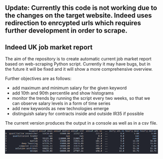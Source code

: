 ## Update: Currently this code is not working due to the changes on the target website. Indeed uses redirection to enrcypted urls which requires further development in order to scrape.


## Indeed UK job market report

The aim of the repository is to create automatic current job market report based on web-scraping Python script. 
Currently it may have bugs, but in the future it will be fixed and it will show a more comprehensive overview.

Further objectives are as follows:

* add maximum and minimum salary for the given keyword
* add 10th and 90th percentile and show histograms
* monitor the trends by running the script every two weeks, so that we can observe salary levels in a form of time series
* add new keywords as new technologies emerge
* distinguish salary for contracts inside and outside IR35 if possible

The current version produces the output in a console as well as in a csv file.

![alt text](./console_output.png)
